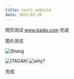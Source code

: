 ```yaml
---
title: test1 website
date: 2023-01-26
---
```

网页测试
www.baidu.com
完成

图片测试

![Shang](https://wx4.sinaimg.cn/orj480/0068miZUly1gwphox3nj2j30n00z90wg.jpg)

![ITAGAKI](https://scontent.cdninstagram.com/v/t51.2885-15/383821859_299152116302351_6753783914392600762_n.jpg?stp=dst-jpg_e35&efg=eyJ2ZW5jb2RlX3RhZyI6ImltYWdlX3VybGdlbi4xNDQweDE3OTkuc2RyIn0&_nc_ht=scontent.cdninstagram.com&_nc_cat=111&_nc_ohc=BQcGvVIhyT0AX_O7MTN&edm=APs17CUBAAAA&ccb=7-5&ig_cache_key=MzIwMTc2MDUzOTU1OTA3OTMzNA%3D%3D.2-ccb7-5&oh=00_AfDmxlYeLM6I5MB4ZSY5Q0KXUC2kuIOyl0ynO5b-pbZT2w&oe=65293CF5&_nc_sid=10d13b)
![why?]([![3942-CAFE-DA22-49-B3-8683-C3-EA28946713.jpg](https://i.postimg.cc/x8SgHb4q/3942-CAFE-DA22-49-B3-8683-C3-EA28946713.jpg)](https://postimg.cc/Pp2mnNhk))

完成
